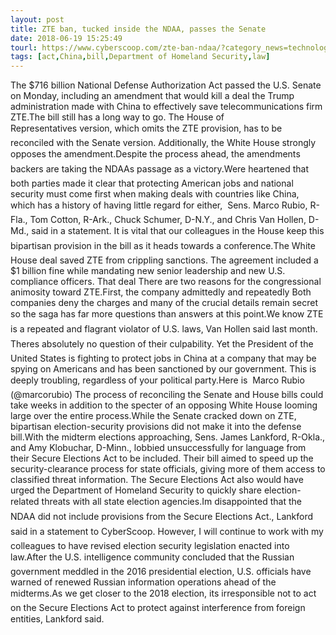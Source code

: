 ```yaml
---
layout: post
title: ZTE ban, tucked inside the NDAA, passes the Senate
date: 2018-06-19 15:25:49
tourl: https://www.cyberscoop.com/zte-ban-ndaa/?category_news=technology
tags: [act,China,bill,Department of Homeland Security,law]
---
```

The $716 billion National Defense Authorization Act passed the U.S. Senate on Monday, including an amendment that would kill a deal the Trump administration made with China to effectively save telecommunications firm ZTE.The bill still has a long way to go. The House of Representatives version, which omits the ZTE provision, has to be reconciled with the Senate version. Additionally, the White House strongly opposes the amendment.Despite the process ahead, the amendments backers are taking the NDAAs passage as a victory.Were heartened that both parties made it clear that protecting American jobs and national security must come first when making deals with countries like China, which has a history of having little regard for either,  Sens. Marco Rubio, R-Fla., Tom Cotton, R-Ark., Chuck Schumer, D-N.Y., and Chris Van Hollen, D-Md., said in a statement. It is vital that our colleagues in the House keep this bipartisan provision in the bill as it heads towards a conference.The White House deal saved ZTE from crippling sanctions. The agreement included a $1 billion fine while mandating new senior leadership and new U.S. compliance officers. That deal There are two reasons for the congressional animosity toward ZTE.First, the company admittedly and repeatedly Both companies deny the charges and many of the crucial details remain secret so the saga has far more questions than answers at this point.We know ZTE is a repeated and flagrant violator of U.S. laws, Van Hollen said last month. Theres absolutely no question of their culpability. Yet the President of the United States is fighting to protect jobs in China at a company that may be spying on Americans and has been sanctioned by our government. This is deeply troubling, regardless of your political party.Here is  Marco Rubio (@marcorubio) The process of reconciling the Senate and House bills could take weeks in addition to the specter of an opposing White House looming large over the entire process.While the Senate cracked down on ZTE, bipartisan election-security provisions did not make it into the defense bill.With the midterm elections approaching, Sens. James Lankford, R-Okla., and Amy Klobuchar, D-Minn., lobbied unsuccessfully for language from their Secure Elections Act to be included. Their bill aimed to speed up the security-clearance process for state officials, giving more of them access to classified threat information. The Secure Elections Act also would have urged the Department of Homeland Security to quickly share election-related threats with all state election agencies.Im disappointed that the NDAA did not include provisions from the Secure Elections Act., Lankford said in a statement to CyberScoop. However, I will continue to work with my colleagues to have revised election security legislation enacted into law.After the U.S. intelligence community concluded that the Russian government meddled in the 2016 presidential election, U.S. officials have warned of renewed Russian information operations ahead of the midterms.As we get closer to the 2018 election, its irresponsible not to act on the Secure Elections Act to protect against interference from foreign entities, Lankford said.